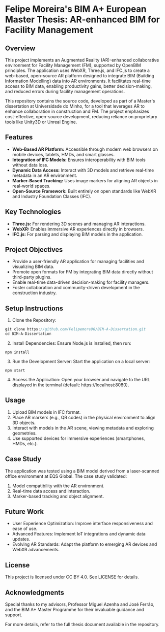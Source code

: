 # Felipe Moreira's BIM A+ European Master Thesis: AR-enhanced BIM for Facility Management

## Overview
This project implements an Augmented Reality (AR)-enhanced collaborative environment for Facility Management (FM), supported by OpenBIM principles. The application uses WebXR, Three.js, and IFC.js to create a web-based, open-source AR platform designed to integrate BIM (Building Information Modelling) data into AR environments. It facilitates real-time access to BIM data, enabling productivity gains, better decision-making, and reduced errors during facility management operations.

This repository contains the source code, developed as part of a Master's dissertation at Universidade do Minho, for a tool that leverages AR to enhance collaboration in construction and FM. The project emphasizes cost-effective, open-source development, reducing reliance on proprietary tools like Unity3D or Unreal Engine.

## Features
- **Web-Based AR Platform:** Accessible through modern web browsers on mobile devices, tablets, HMDs, and smart glasses.
- **Integration of IFC Models:** Ensures interoperability with BIM tools without data loss.
- **Dynamic Data Access:** Interact with 3D models and retrieve real-time metadata in an AR environment.
- **Marker-Based Tracking:** Uses image markers for aligning AR objects in real-world spaces.
- **Open-Source Framework:** Built entirely on open standards like WebXR and Industry Foundation Classes (IFC).

## Key Technologies
- **Three.js:** For rendering 3D scenes and managing AR interactions.
- **WebXR:** Enables immersive AR experiences directly in browsers.
- **IFC.js:** For parsing and displaying BIM models in the application.

## Project Objectives
- Provide a user-friendly AR application for managing facilities and visualizing BIM data.
- Promote open formats for FM by integrating BIM data directly without third-party plugins.
- Enable real-time data-driven decision-making for facility managers.
- Foster collaboration and community-driven development in the construction industry.

## Setup Instructions
1. Clone the Repository:
```js
git clone https://github.com/Felipemore96/BIM-A-Dissertation.git
cd BIM-A-Dissertation
```
2. Install Dependencies: Ensure Node.js is installed, then run:

```
npm install
```
3. Run the Development Server: Start the application on a local server:

```
npm start
```

4. Access the Application: Open your browser and navigate to the URL displayed in the terminal (default: https://localhost:8080).

## Usage
1. Upload BIM models in IFC format.
2. Place AR markers (e.g., QR codes) in the physical environment to align 3D objects.
3. Interact with models in the AR scene, viewing metadata and exploring geometries.
4. Use supported devices for immersive experiences (smartphones, HMDs, etc.).

## Case Study
The application was tested using a BIM model derived from a laser-scanned office environment at EQS Global. The case study validated:

1. Model compatibility with the AR environment.
2. Real-time data access and interaction.
3. Marker-based tracking and object alignment.

## Future Work
- User Experience Optimization: Improve interface responsiveness and ease of use.
- Advanced Features: Implement IoT integrations and dynamic data updates.
- Evolving AR Standards: Adapt the platform to emerging AR devices and WebXR advancements.

## License
This project is licensed under CC BY 4.0. See LICENSE for details.

## Acknowledgments
Special thanks to my advisors, Professor Miguel Azenha and José Ferrão, and the BIM A+ Master Programme for their invaluable guidance and support.

For more details, refer to the full thesis document available in the repository.
